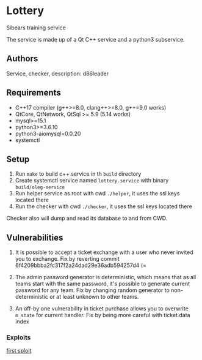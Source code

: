# Lottery
Sibears training service

The service is made up of a Qt C++ service and a python3 subservice.

## Authors

Service, checker, description: d86leader

## Requirements

- C++17 compiler (g++>=8.0, clang++>=8.0, g++=9.0 works)
- QtCore, QtNetwork, QtSql >= 5.9 (5.14 works)
- mysql>=15.1
- python3>=3.6.10
- python3-aiomysql=0.0.20
- systemctl

## Setup

1. Run `make` to build c++ service in th `build` directory
2. Create systemctl service named `lottery.service` with binary `build/oleg-service`
3. Run helper service as root with cwd `./helper`, it uses the ssl keys located there
4. Run the checker with cwd `./checker`, it uses the ssl keys located there

Checker also will dump and read its database to and from CWD.

## Vulnerabilities

1. It is possible to accept a ticket exchange with a user who never invited you
   to exchange. Fix by reverting commit
   6f4209bbba2fc317f2a24dad29e36adb594257d4 (=

2. The admin password generator is deterministic, which means that as all teams
   start with the same password, it's possible to generate current password for
   any team. Fix by changing random generator to non-deterministic or at least
   unknown to other teams.

3. An off-by one vulnerability in ticket purchase allows you to overwrite
   `m_state` for current handler. Fix by being more careful with ticket.data
   index

### Exploits

[first sploit](./sploits/lottery_1.py)
